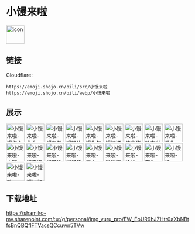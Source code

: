 # 小馒来啦
<img src="https://emoji.shojo.cn/bili/src/小馒来啦/icon.png" width="50" height="50" alt="icon">

## 链接
Cloudflare:
```
https://emoji.shojo.cn/bili/src/小馒来啦
https://emoji.shojo.cn/bili/webp/小馒来啦
```
## 展示
<img src="https://emoji.shojo.cn/bili/src/小馒来啦/小馒来啦-馒伤心.png" width="50" height="50" alt="小馒来啦-馒伤心">
<img src="https://emoji.shojo.cn/bili/src/小馒来啦/小馒来啦-什么.png" width="50" height="50" alt="小馒来啦-什么">
<img src="https://emoji.shojo.cn/bili/src/小馒来啦/小馒来啦-馒害羞.png" width="50" height="50" alt="小馒来啦-馒害羞">
<img src="https://emoji.shojo.cn/bili/src/小馒来啦/小馒来啦-馒哭泣.png" width="50" height="50" alt="小馒来啦-馒哭泣">
<img src="https://emoji.shojo.cn/bili/src/小馒来啦/小馒来啦-馒生气.png" width="50" height="50" alt="小馒来啦-馒生气">
<img src="https://emoji.shojo.cn/bili/src/小馒来啦/小馒来啦-馒惊讶.png" width="50" height="50" alt="小馒来啦-馒惊讶">
<img src="https://emoji.shojo.cn/bili/src/小馒来啦/小馒来啦-笑出猪叫.png" width="50" height="50" alt="小馒来啦-笑出猪叫">
<img src="https://emoji.shojo.cn/bili/src/小馒来啦/小馒来啦-晚安啦.png" width="50" height="50" alt="小馒来啦-晚安啦">
<img src="https://emoji.shojo.cn/bili/src/小馒来啦/小馒来啦-爱你.png" width="50" height="50" alt="小馒来啦-爱你">
<img src="https://emoji.shojo.cn/bili/src/小馒来啦/小馒来啦-白眼.png" width="50" height="50" alt="小馒来啦-白眼">
<img src="https://emoji.shojo.cn/bili/src/小馒来啦/小馒来啦-馒无语的.png" width="50" height="50" alt="小馒来啦-馒无语的">
<img src="https://emoji.shojo.cn/bili/src/小馒来啦/小馒来啦-馒可怜的.png" width="50" height="50" alt="小馒来啦-馒可怜的">
<img src="https://emoji.shojo.cn/bili/src/小馒来啦/小馒来啦-馒好笑的.png" width="50" height="50" alt="小馒来啦-馒好笑的">
<img src="https://emoji.shojo.cn/bili/src/小馒来啦/小馒来啦-冒火.png" width="50" height="50" alt="小馒来啦-冒火">
<img src="https://emoji.shojo.cn/bili/src/小馒来啦/小馒来啦-微笑哦.png" width="50" height="50" alt="小馒来啦-微笑哦">
<img src="https://emoji.shojo.cn/bili/src/小馒来啦/小馒来啦-哈哈.png" width="50" height="50" alt="小馒来啦-哈哈">
<img src="https://emoji.shojo.cn/bili/src/小馒来啦/小馒来啦-石化.png" width="50" height="50" alt="小馒来啦-石化">
<img src="https://emoji.shojo.cn/bili/src/小馒来啦/小馒来啦-哇.png" width="50" height="50" alt="小馒来啦-哇">
<img src="https://emoji.shojo.cn/bili/src/小馒来啦/小馒来啦-哈.png" width="50" height="50" alt="小馒来啦-哈">
<img src="https://emoji.shojo.cn/bili/src/小馒来啦/小馒来啦-馒好的.png" width="50" height="50" alt="小馒来啦-馒好的">

## 下载地址

https://shamiko-my.sharepoint.com/:u:/g/personal/img_yuru_pro/EW_EoUR9hJZHtr0aXbNBtfsBnQBQflFTVacsQCcuwn5TVw